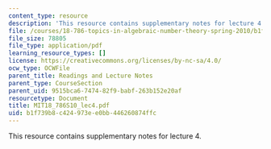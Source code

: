 ```yaml
---
content_type: resource
description: 'This resource contains supplementary notes for lecture 4. '
file: /courses/18-786-topics-in-algebraic-number-theory-spring-2010/b1f739b8c424973ee0bb446260874ffc_MIT18_786S10_lec4.pdf
file_size: 78805
file_type: application/pdf
learning_resource_types: []
license: https://creativecommons.org/licenses/by-nc-sa/4.0/
ocw_type: OCWFile
parent_title: Readings and Lecture Notes
parent_type: CourseSection
parent_uid: 9515bca6-7474-82f9-babf-263b152e20af
resourcetype: Document
title: MIT18_786S10_lec4.pdf
uid: b1f739b8-c424-973e-e0bb-446260874ffc
---
```

This resource contains supplementary notes for lecture 4. 